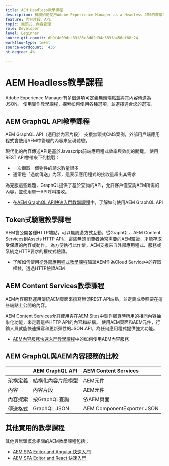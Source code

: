 ```yaml
---
title: AEM Headless教學課程
description: 有關如何使用Adobe Experience Manager as a Headless CMS的教學課程系列。
feature: 內容片段、API
topic: 無頭式、內容管理
role: Developer
level: Beginner
source-git-commit: db9f4d09dcc83f85c8d02d94c383fa456af88c24
workflow-type: tm+mt
source-wordcount: '436'
ht-degree: 4%

---
```



# AEM Headless教學課程

Adobe Experience Manager有多個選項可定義無頭端點並將其內容傳送為JSON。 使用實作教學課程，探索如何使用各種選項，並選擇適合您的選項。

## AEM GraphQL API教學課程

AEM GraphQL API（適用於內容片段）
支援無頭式CMS案例，外部用戶端應用程式會使用AEM中管理的內容來呈現體驗。

現代化的內容傳送API是基於Javascript前端應用程式效率與效能的關鍵。 使用REST API會帶來下列挑戰：

* 一次擷取一個物件的請求數量很多
* 通常是「過度傳送」內容，這表示應用程式的接收量超出其需求

為克服這些難題，GraphQL提供了基於查詢的API，允許客戶僅查詢AEM所需的內容，並使用單一API呼叫接收。

* 在[AEM GraphQL API快速入門教學課程](./graphql/overview.md)中，了解如何使用AEM GraphQL API

## Token式驗證教學課程

AEM會公開各種HTTP端點，可以無周邊方式互動，從GraphQL、AEM Content Services到Assets HTTP API。 這些無頭消費者通常需要向AEM驗證，才能存取受保護的內容或動作。 為方便執行此作業，AEM支援來自外部應用程式、服務或系統之HTTP要求的權杖式驗證。

* 了解如何使用[從外部應用程式教學課程](./authentication/overview.md)驗證AEM作為Cloud Service中的存取權杖，透過HTTP驗證AEM

## AEM Content Services教學課程

AEM內容服務運用傳統AEM頁面來撰寫無頭REST API端點，並定義或參照要在這些端點上公開的內容。

AEM Content Services允許使用與在AEM Sites中製作網頁時所用的相同內容抽象化功能，來定義這些HTTP API的內容和結構。 使用AEM頁面和AEM元件，行銷人員就能快速撰寫和更新彈性的JSON API，為任何應用程式提供強大功能。

* [AEM內容服務快速入門教學課程](./content-services/overview.md)中的如何使用AEM內容服務

## AEM GraphQL與AEM內容服務的比較

|  | AEM GraphQL API | AEM Content Services |
|--------------------------------|:-----------------|:---------------------|
| 架構定義 | 結構化內容片段模型 | AEM元件 |
| 內容 | 內容片段 | AEM元件 |
| 內容探索 | 按GraphQL查詢 | 依AEM頁面 |
| 傳送格式 | GraphQL JSON | AEM ComponentExporter JSON |

## 其他實用的教學課程

其他與無頭概念相關的AEM教學課程包括：

* [AEM SPA Editor and Angular 快速入門](https://experienceleague.adobe.com/docs/experience-manager-learn/spa-angular-tutorial/overview.html)
* [AEM SPA Editor and React 快速入門](https://experienceleague.adobe.com/docs/experience-manager-learn/spa-react-tutorial/overview.html)